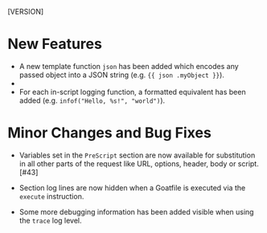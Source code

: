 [VERSION]

# New Features

- A new template function `json` has been added which encodes any passed object into a JSON string (e.g. `{{ json .myObject }}`).
- 
- For each in-script logging function, a formatted equivalent has been added (e.g. `infof("Hello, %s!", "world")`).

# Minor Changes and Bug Fixes

- Variables set in the `PreScript` section are now available for substitution in all other parts of the request like URL, options, header, body or script. [#43]

- Section log lines are now hidden when a Goatfile is executed via the `execute` instruction.

- Some more debugging information has been added visible when using the `trace` log level.